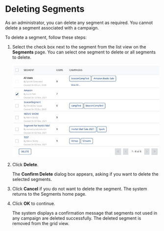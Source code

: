                              


Deleting Segments
=================

As an administrator, you can delete any segment as required. You cannot delete a segment associated with a campaign.

To delete a segment, follow these steps:

1.  Select the check box next to the segment from the list view on the **Segments** page. You can select one segment to delete or all segments to delete.
    
    ![](../Resources/Images/Engagement/Segments/deleteasegment_596x210.png)  
    
2.  Click **Delete**.
    
    The **Confirm Delete** dialog box appears, asking if you want to delete the selected segments.
    
3.  Click **Cancel** if you do not want to delete the segment. The system returns to the Segments home page.
4.  Click **OK** to continue.
    
    The system displays a confirmation message that segments not used in any campaign are deleted successfully. The deleted segment is removed from the grid view.
